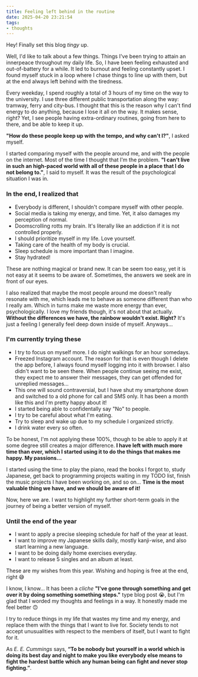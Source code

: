 ```yaml
---
title: Feeling left behind in the routine
date: 2025-04-20 23:21:54
tags:
- thoughts
---
```

Hey! Finally set this blog _tingy_ up.

Well, I'd like to talk about a few things. Things I've been trying to attain an innerpeace throughout my daily life. So, I have been feeling exhausted and out-of-battery for a while. It led to burnout and feeling constantly upset. I found myself stuck in a loop where I chase things to line up with them, but at the end always left behind with the tiredness. 

Every weekday, I spend roughly a total of 3 hours of my time on the way to the university. I use three different public transportation along the way: tramway, ferry and city-bus. I thought that this is the reason why I can't find energy to do anything, because I lose it all on the way. It makes sense, right? Yet, I see people having extra-ordinary routines, going from here to there, and be able to keep it up.

**"How do these people keep up with the tempo, and why can't I?"**, I asked myself. 

I started comparing myself with the people around me, and with the people on the internet. Most of the time I thought that I'm the problem. **"I can't live in such an high-paced world with all of these people in a place that I do not belong to."**, I said to myself. It was the result of the psychological situation I was in.

### In the end, I realized that
- Everybody is different, I shouldn't compare myself with other people.
- Social media is taking my energy, and time. Yet, it also damages my perception of normal. 
- Doomscrolling rotts my brain. It's literally like an addiction if it is not controlled properly.
- I should prioritize myself in my life. Love yourself.
- Taking care of the health of my body is crucial. 
- Sleep schedule is more important than I imagine.
- Stay hydrated!

These are nothing magical or brand new. It can be seem too easy, yet it is not easy at it seems to be aware of. Sometimes, the answers we seek are in front of our eyes. 

I also realized that maybe the most people around me doesn't really resonate with me, which leads me to behave as someone different than who I really am. Which in turns make me waste more energy than ever, psychologically. I love my friends though, it's not about that actually. **Without the differences we have, the rainbow wouldn't exist. Right?** It's just a feeling I generally feel deep down inside of myself. Anyways...

### I'm currently trying these
- I try to focus on myself more. I do night walkings for an hour somedays.
- Freezed Instagram account. The reason for that is even though I delete the app before, I always found myself logging into it with browser. I also didn't want to be seen there. When people continue seeing me exist, they expect me to answer their messages, they can get offended for unreplied messages...
- This one will sound contraversial, but I have shut my smartphone down and switched to a old phone for call and SMS only. It has been a month like this and I'm pretty happy about it!
- I started being able to confidentally say "No" to people.
- I try to be careful about what I'm eating.
- Try to sleep and wake up due to my schedule I organized strictly.
- I drink water every so often.

To be honest, I'm not applying these 100%, though to be able to apply it at some degree still creates a major difference. **I have left with much more time than ever, which I started using it to do the things that makes me happy. My passions...** 

I started using the time to play the piano, read the books I forgot to, study Japanese, get back to programming projects waiting in my TODO list, finish the music projects I have been working on, and so on... **Time is the most valuable thing we have, and we should be aware of it!**

Now, here we are. I want to highlight my further short-term goals in the journey of being a better version of myself.

### Until the end of the year
- I want to apply a precise sleeping schedule for half of the year at least.
- I want to improve my Japanese skills daily, mostly kanji-wise, and also start learning a new language.
- I want to be doing daily home exercises everyday.
- I want to release 5 singles and an album at least.

These are my wishes from this year. Wishing and hoping is free at the end, right 😅

I know, I know... It has been a _cliche_ **"I've gone through something and get over it by doing something something steps."** type blog post 😭, but I'm glad that I worded my thoughts and feelings in a way. It honestly made me feel better 🙃 

I try to reduce things in my life that wastes my time and my energy, and replace them with the things that I want to live for. Society tends to not accept unusualities with respect to the members of itself, but I want to fight for it. 

As _E. E. Cummings_ says, 
**“To be nobody but**
**yourself in a world**
**which is doing its best day and night to make you like**
**everybody else means to fight the hardest battle**
**which any human being can fight and never stop fighting.”**.